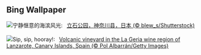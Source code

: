 ## Bing Wallpaper
![](https://www.bing.com/th?id=OHR.TateishiPark_ZH-CN9903501398_UHD.jpg&w=1000)宁静惬意的海滨风光:&nbsp;&ensp;[立石公园，神奈川县，日本 (© blew_s/Shutterstock)](https://www.bing.com/th?id=OHR.TateishiPark_ZH-CN9903501398_UHD.jpg)
<br><br/>
![](https://www.bing.com/th?id=OHR.LaGeriaLanzarote_EN-US4849523931_UHD.jpg&w=1000)Sip, sip, hooray!:&nbsp;&ensp;[Volcanic vineyard in the La Geria wine region of Lanzarote, Canary Islands, Spain (© Pol Albarrán/Getty Images)](https://www.bing.com/th?id=OHR.LaGeriaLanzarote_EN-US4849523931_UHD.jpg)
<br><br/>
